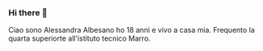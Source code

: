 ### Hi there 👋

Ciao sono Alessandra Albesano ho 18 anni e vivo a casa mia.
Frequento la quarta superiorte all'istituto tecnico Marro.
